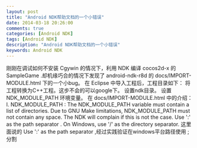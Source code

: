 ```yaml
---
layout: post
title: "Android NDK帮助文档的一个小错误"
date: 2014-03-18 20:26:00 
comments: true
categories: [Android NDK]
tags: [Android NDK]
description: "Android NDK帮助文档的一个小错误"
keywords: Android NDK
---
```


   刚刚在调试如何不安装
    Cgywin
   的情况下，利用
    NDK
   编译
    cocos2d-x
   的
    SampleGame
   .却机缘巧合的情况下发现了
    android-ndk-r8d
   的
    docs/IMPORT-MODULE.html
   下的一个小bug。
  在
   Eclipse
  中导入工程后，工程目录如下：
   将工程转换为C++工程。这步不会的可以google下。
   设置ndk目录。
   设置
    NDK_MODULE_PATH
   环境变量。
  在
   docs/IMPORT-MODULE.html
  中的介绍：
   I.
    NDK_MODULE_PATH
   :
   The
    NDK_MODULE_PATH
   variable
 must contain a list of directories.
     Due to GNU Make limitations,
      NDK_MODULE_PATH
     must
 not contain any space. The NDK will complain if this is not the case.
       Use
 ':' as the path separator
     .
     On Windows, use '/' as the directory separator.
  这里面说的
   Use
 ':' as the path separator
  ,经过实践验证在windows平台路径使用
   ;
  分割
